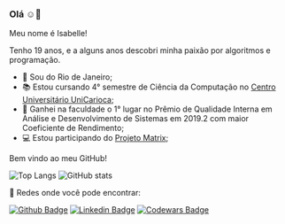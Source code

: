 ### Olá ☺👋
Meu nome é Isabelle!

Tenho 19 anos, e a alguns anos descobri minha paixão por algoritmos e programação.

- 📍 Sou do Rio de Janeiro;
- 📚 Estou cursando 4° semestre de Ciência da Computação no [Centro Universitário UniCarioca](https://www.unicarioca.edu.br/);
- 🥇 Ganhei na faculdade o 1° lugar no Prêmio de Qualidade Interna em Análise e Desenvolvimento de Sistemas em 2019.2 com maior Coeficiente de Rendimento;
- 💻 Estou participando do [Projeto Matrix](http://www.projetomatrix.com/);

Bem vindo ao meu GitHub!

![Top Langs](https://github-readme-stats.vercel.app/api/top-langs/?username=isantest&theme=radical)  ![GitHub stats](https://github-readme-stats.vercel.app/api?username=isantest&show_icons=true&theme=radical) 

🔎 Redes onde você pode encontrar:

[![Github Badge](https://img.shields.io/badge/-Github-000?style=flat-square&logo=Github&logoColor=white&link=https://github.com/isantest)](https://github.com/isantest)
[![Linkedin Badge](https://img.shields.io/badge/-LinkedIn-blue?style=flat-square&logo=Linkedin&logoColor=white&link=https://www.linkedin.com/in/isabellenferreira/)](https://www.linkedin.com/in/isabellenferreira/)
[![Codewars Badge](https://img.shields.io/badge/-Codewars-red?style=flat-square&logo=Codewars&logoColor=white&link=https://www.codewars.com/users/Isabelle-Nunes)](https://www.codewars.com/users/Isabelle-Nunes)
